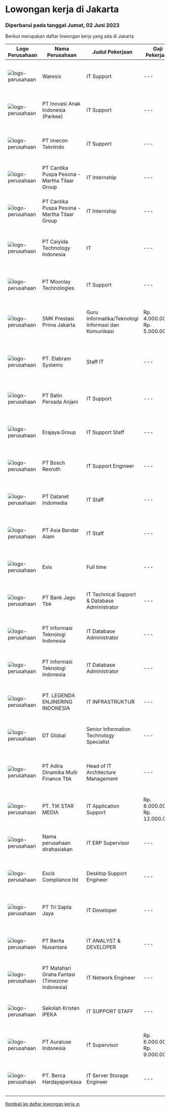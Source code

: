 
  # Lowongan kerja di Jakarta

  ### Diperbarui pada tanggal Jumat, 02 Juni 2023

  Berikut merupakan daftar lowongan kerja yang ada di Jakarta

  |Logo Perusahaan | Nama Perusahaan | Judul Pekerjaan | Gaji Pekerjaan | Lokasi | Deskripsi | Tanggal diunggah | Pranala |
  | -------------- | --------------- | --------------- | --------- | --------- | -------------- | ------- | ----------- |
  |![logo-perusahaan](https://i.ibb.co/sqvTCh9/112815900-stock-vector-no-image-available-icon-flat-vector.webp)|Waresix|IT Support|---|Jakarta Raya|Job description &amp; requirementsRequirements:Minimum Bachelor’s degree in IT, or related majorMinimum 1 year of experience in IT SupportFluent in...|Kamis, 01 Juni 2023|https://www.jobstreet.co.id/id/job/it-support-1035741587?token=0~bab35d3a-2889-4c68-a827-99d808900924&sectionRank=1&jobId=jobstreet-id-job-1035741587|
|![logo-perusahaan](https://i.ibb.co/sqvTCh9/112815900-stock-vector-no-image-available-icon-flat-vector.webp)|PT Inovasi Anak Indonesia (Parkee)|IT Support|---|Jakarta Pusat|Tanggung jawab pekerjaan: Menginstal, mengkonfigurasi dan troubleshooting hardware, software, sistem, jaringan, printer, dan scanner Monitoring dan...|Kamis, 01 Juni 2023|https://www.jobstreet.co.id/id/job/it-support-4355910?token=0~bab35d3a-2889-4c68-a827-99d808900924&sectionRank=2&jobId=jobstreet-id-job-4355910|
|![logo-perusahaan](https://i.ibb.co/sqvTCh9/112815900-stock-vector-no-image-available-icon-flat-vector.webp)|PT Imecon Teknindo|IT Support|---|Jakarta Barat|Deskripsi Pekerjaan1. Memastikan komputer yang digunakan dapat berfungsi normal/berjalan seperti seharusnya.2. Harus memastikan bahwa semua komputer...|Kamis, 01 Juni 2023|https://www.jobstreet.co.id/id/job/it-support-1035946818?token=0~bab35d3a-2889-4c68-a827-99d808900924&sectionRank=3&jobId=jobstreet-id-job-1035946818|
|![logo-perusahaan](https://image-service-cdn.seek.com.au/f2194e29259686b8b17538f207e480a451680847/ee4dce1061f3f616224767ad58cb2fc751b8d2dc)|PT Cantika Puspa Pesona - Martha Tilaar Group|IT Internship|---|Jakarta Timur|IT InternshipMartha Tilaar Group membuka kesempatan untuk Magang IT (software) selama 3-6 bulan.Kualifikasi : S1 IT FRESH GRADUATE (boleh untuk...|Kamis, 01 Juni 2023|https://www.jobstreet.co.id/id/job/it-internship-1035628956?token=0~bab35d3a-2889-4c68-a827-99d808900924&sectionRank=4&jobId=jobstreet-id-job-1035628956|
|![logo-perusahaan](https://image-service-cdn.seek.com.au/f2194e29259686b8b17538f207e480a451680847/ee4dce1061f3f616224767ad58cb2fc751b8d2dc)|PT Cantika Puspa Pesona - Martha Tilaar Group|IT Internship|---|Jakarta Timur|IT InternshipMartha Tilaar Group membuka kesempatan untuk Magang IT (software) selama 3-6 bulan.Kualifikasi : S1 IT FRESH GRADUATE (boleh untuk...|Kamis, 01 Juni 2023|https://www.jobstreet.co.id/id/job/it-internship-1035771110?token=0~bab35d3a-2889-4c68-a827-99d808900924&sectionRank=5&jobId=jobstreet-id-job-1035771110|
|![logo-perusahaan](https://image-service-cdn.seek.com.au/cb4333d67a92ad4ebaf1b1f11c4f20e6cfbd145f/ee4dce1061f3f616224767ad58cb2fc751b8d2dc)|PT Caiyida Technology Indonesia|IT|---|Jakarta Barat|IT Minimal lulusan S1 jurusan Komputer dan sejenisnyaFresh Graduate Silahkan MendaftarMenguasai Trouble Shooting Hardware dan SoftwareMampu...|Kamis, 01 Juni 2023|https://www.jobstreet.co.id/id/job/it-1035921218?token=0~bab35d3a-2889-4c68-a827-99d808900924&sectionRank=6&jobId=jobstreet-id-job-1035921218|
|![logo-perusahaan](https://image-service-cdn.seek.com.au/ac0d2cba3eb20a38479945b570c0f6698f465f79/ee4dce1061f3f616224767ad58cb2fc751b8d2dc)|PT Moonlay Technologies|IT Support|---|Jakarta Raya|Job description &amp; requirementsWe are looking for a highly capable IT Support Specialist to provide technical assistance to our staff. In this...|Kamis, 01 Juni 2023|https://www.jobstreet.co.id/id/job/it-support-1035920773?token=0~bab35d3a-2889-4c68-a827-99d808900924&sectionRank=7&jobId=jobstreet-id-job-1035920773|
|![logo-perusahaan](https://image-service-cdn.seek.com.au/5d2cee9039b7c855cb79bd08550bd5e1d5b8a5b0/ee4dce1061f3f616224767ad58cb2fc751b8d2dc)|SMK Prestasi Prima Jakarta|Guru Informatika/Teknologi Informasi dan Komunikasi|Rp. 4.000.000-Rp. 5.000.000|Jakarta Timur|Kualifikasi untuk Guru: Menguasai Dasar Pemrograman Web, MySQL, Desain Grafis, Dasar Komputer (Hardware &amp; Software) Lulusan Perguruan Tinggi...|Kamis, 01 Juni 2023|https://www.jobstreet.co.id/id/job/guru-informatika-teknologi-informasi-dan-komunikasi-4355932?token=0~bab35d3a-2889-4c68-a827-99d808900924&sectionRank=8&jobId=jobstreet-id-job-4355932|
|![logo-perusahaan](https://i.ibb.co/sqvTCh9/112815900-stock-vector-no-image-available-icon-flat-vector.webp)|PT. Elabram Systems|Staff IT|---|Jakarta Raya|Job Description: Mengembangkan sistem aplikasi yang ada di perusahaan Helpdesk sistem aplikasi perusahaan Database administrator dan backup database...|Kamis, 01 Juni 2023|https://www.jobstreet.co.id/id/job/staff-it-1036000520?token=0~bab35d3a-2889-4c68-a827-99d808900924&sectionRank=9&jobId=jobstreet-id-job-1036000520|
|![logo-perusahaan](https://image-service-cdn.seek.com.au/5fade0aacc64a930c0d3fe6acce4dbf79eecc4d9/ee4dce1061f3f616224767ad58cb2fc751b8d2dc)|PT Batin Persada Anjani|IT Support|---|Jakarta Timur|1. Menerima, memprioritaskan dan menyelesaikan permintaan bantuan IT. 2. Instalasi, perawatan dan penyediaan dukungan harian baik untuk hardware &amp;...|Rabu, 31 Mei 2023|https://www.jobstreet.co.id/id/job/it-support-1035788093?token=0~bab35d3a-2889-4c68-a827-99d808900924&sectionRank=10&jobId=jobstreet-id-job-1035788093|
|![logo-perusahaan](https://image-service-cdn.seek.com.au/1a2c5a4ce6128662ea32374602a92543f60d4144/ee4dce1061f3f616224767ad58cb2fc751b8d2dc)|Erajaya Group|IT Support Staff|---|Jakarta Barat|Responsibilities :1. Make sure all connections of internet, computer, printer, CCTV are well-working. (Mobile to store as needed)2. In charge and...|Rabu, 31 Mei 2023|https://www.jobstreet.co.id/id/job/it-support-staff-4354596?token=0~bab35d3a-2889-4c68-a827-99d808900924&sectionRank=11&jobId=jobstreet-id-job-4354596|
|![logo-perusahaan](https://image-service-cdn.seek.com.au/991d17d344dbbdc359c2f16c6c1bea578bdf6171/ee4dce1061f3f616224767ad58cb2fc751b8d2dc)|PT Bosch Rexroth|IT Support Engineer|---|Jakarta Selatan|Company DescriptionAt Bosch, we care. For you, our business, and our environment.Let’s turn visions into reality. At Bosch, we shape the future by...|Kamis, 01 Juni 2023|https://www.jobstreet.co.id/id/job/it-support-engineer-1035771584?token=0~bab35d3a-2889-4c68-a827-99d808900924&sectionRank=12&jobId=jobstreet-id-job-1035771584|
|![logo-perusahaan](https://image-service-cdn.seek.com.au/d47e6b60b2750dbc3f3565506d34503d738b01b3/ee4dce1061f3f616224767ad58cb2fc751b8d2dc)|PT Datanet Indomedia|IT Staff|---|Jakarta Pusat|Deskripsi Pekerjaan : Membuat perencanaan, pengembangan dan monitor program kerja IT Memahami konsep jaringan (internet, wired, wireless, routing,...|Rabu, 31 Mei 2023|https://www.jobstreet.co.id/id/job/it-staff-1035952925?token=0~bab35d3a-2889-4c68-a827-99d808900924&sectionRank=13&jobId=jobstreet-id-job-1035952925|
|![logo-perusahaan](https://image-service-cdn.seek.com.au/4319eabab08264ba96029e21905827cf06953db0/ee4dce1061f3f616224767ad58cb2fc751b8d2dc)|PT Asia Bandar Alam|IT Staff|---|Jakarta Pusat|Responsibilities:Maintains the computer networks of all types of ABA Group, providing technical support and ensuring the whole company runs smoothly....|Rabu, 31 Mei 2023|https://www.jobstreet.co.id/id/job/it-staff-4354706?token=0~bab35d3a-2889-4c68-a827-99d808900924&sectionRank=14&jobId=jobstreet-id-job-4354706|
|![logo-perusahaan](https://i.ibb.co/sqvTCh9/112815900-stock-vector-no-image-available-icon-flat-vector.webp)|Exis|Full time|---|Jakarta Raya|Industry: IT ServicesWork Experience: 4-5 yearsCity: JakartaState/Province: Jakarta RayaZip/Postal Code: 10110Job DescriptionJOB DESCRIPTION •...|Kamis, 01 Juni 2023|https://www.jobstreet.co.id/id/job/full-time-1035741556?token=0~bab35d3a-2889-4c68-a827-99d808900924&sectionRank=15&jobId=jobstreet-id-job-1035741556|
|![logo-perusahaan](https://i.ibb.co/sqvTCh9/112815900-stock-vector-no-image-available-icon-flat-vector.webp)|PT Bank Jago Tbk|IT Technical Support & Database Administrator|---|Jakarta Raya|Role ObjectivesResponsible for the design, development and operation of servers, operating systems, storage, virtualization and databasesWhat you will...|Kamis, 01 Juni 2023|https://www.jobstreet.co.id/id/job/it-technical-support-database-administrator-1035772799?token=0~bab35d3a-2889-4c68-a827-99d808900924&sectionRank=16&jobId=jobstreet-id-job-1035772799|
|![logo-perusahaan](https://image-service-cdn.seek.com.au/ffb2408b2a02c1b8348dc2af4952a87ebe96bc89/ee4dce1061f3f616224767ad58cb2fc751b8d2dc)|PT Informasi Teknologi Indonesia|IT Database Administrator|---|Jakarta Raya|Job description &amp; requirementsQualification Required : Min 1 year experience in Database Administrator   Bachelor Degree in Informatics...|Kamis, 01 Juni 2023|https://www.jobstreet.co.id/id/job/it-database-administrator-1035651184?token=0~bab35d3a-2889-4c68-a827-99d808900924&sectionRank=17&jobId=jobstreet-id-job-1035651184|
|![logo-perusahaan](https://image-service-cdn.seek.com.au/ffb2408b2a02c1b8348dc2af4952a87ebe96bc89/ee4dce1061f3f616224767ad58cb2fc751b8d2dc)|PT Informasi Teknologi Indonesia|IT Database Administrator|---|Jakarta Raya|Job description &amp; requirementsQualification Required : Min 1 year experience in Database Administrator   Bachelor Degree in Informatics...|Kamis, 01 Juni 2023|https://www.jobstreet.co.id/id/job/it-database-administrator-1035765878?token=0~bab35d3a-2889-4c68-a827-99d808900924&sectionRank=18&jobId=jobstreet-id-job-1035765878|
|![logo-perusahaan](https://image-service-cdn.seek.com.au/9baa8e46ad0fca4467654256a90dc86bf8978103/ee4dce1061f3f616224767ad58cb2fc751b8d2dc)|PT. LEGENDA ENJINERING INDONESIA|IT INFRASTRUKTUR|---|Jakarta Barat|1. Menghandle seluruh pekerjaan yang terkait dengan IT di proyek 2. Bersedia untuk ditempatkan di Sulawesi 3. Mengerti jaringan networking 4. Mengerti...|Kamis, 01 Juni 2023|https://www.jobstreet.co.id/id/job/it-infrastruktur-1036000081?token=0~bab35d3a-2889-4c68-a827-99d808900924&sectionRank=19&jobId=jobstreet-id-job-1036000081|
|![logo-perusahaan](https://i.ibb.co/sqvTCh9/112815900-stock-vector-no-image-available-icon-flat-vector.webp)|DT Global|Senior Information Technology Specialist|---|Jakarta Raya|LocationJakarta, IndonesiaAd TitleSenior Information Technology SpecialistProgram BackgroundPoverty Alleviation and Comprehensive, Inclusive and...|Kamis, 01 Juni 2023|https://www.jobstreet.co.id/id/job/senior-information-technology-specialist-1035840038?token=0~bab35d3a-2889-4c68-a827-99d808900924&sectionRank=20&jobId=jobstreet-id-job-1035840038|
|![logo-perusahaan](https://image-service-cdn.seek.com.au/bbcabfd21962410ebbe6ab6694221821c4cad314/ee4dce1061f3f616224767ad58cb2fc751b8d2dc)|PT Adira Dinamika Multi Finance Tbk|Head of IT Architecture Management|---|Jakarta Selatan|Mengelola dan mengkoordinasi perubahan arsitektur IT dan melakukan analisa dampak perubahannya. Mengorganisasi aktivitas review maupun perubahan...|Kamis, 01 Juni 2023|https://www.jobstreet.co.id/id/job/head-of-it-architecture-management-4343975?token=0~bab35d3a-2889-4c68-a827-99d808900924&sectionRank=21&jobId=jobstreet-id-job-4343975|
|![logo-perusahaan](https://image-service-cdn.seek.com.au/56ce3f4cead6ede7c4f4b24561f5eeff4612c46e/ee4dce1061f3f616224767ad58cb2fc751b8d2dc)|PT. TIK STAR MEDIA|IT Application Support|Rp. 8.000.000-Rp. 12.000.000|Jakarta Utara|Job Description :  Application Support for managing and facilitating application issues for users Escalate unsettled issues to respective level...|Rabu, 31 Mei 2023|https://www.jobstreet.co.id/id/job/it-application-support-4354757?token=0~bab35d3a-2889-4c68-a827-99d808900924&sectionRank=22&jobId=jobstreet-id-job-4354757|
|![logo-perusahaan](https://i.ibb.co/sqvTCh9/112815900-stock-vector-no-image-available-icon-flat-vector.webp)|Nama perusahaan dirahasiakan|IT ERP Supervisor|---|Jakarta Raya|IT ERP SUPERVISORRequirement : Pendidikan S1 IT Usia maksimal 35 tahun Familiar/berpengalaman menggunakan framework Frappe/Django Berpengalaman...|Kamis, 01 Juni 2023|https://www.jobstreet.co.id/id/job/it-erp-supervisor-4337307?token=0~bab35d3a-2889-4c68-a827-99d808900924&sectionRank=23&jobId=jobstreet-id-job-4337307|
|![logo-perusahaan](https://i.ibb.co/sqvTCh9/112815900-stock-vector-no-image-available-icon-flat-vector.webp)|Excis Compliance ltd|Desktop Support Engineer|---|Jakarta Raya|JOB DESCRIPTION • Workstation Services (e.g., Desktop, Monitors, Printers and laptop)• Break fix• Desktop/Laptop Hardware related troubleshooting -...|Kamis, 01 Juni 2023|https://www.jobstreet.co.id/id/job/desktop-support-engineer-1035765665?token=0~bab35d3a-2889-4c68-a827-99d808900924&sectionRank=24&jobId=jobstreet-id-job-1035765665|
|![logo-perusahaan](https://image-service-cdn.seek.com.au/b2fbd4502440df49cd0ea2dd2003ed2ce890052a/ee4dce1061f3f616224767ad58cb2fc751b8d2dc)|PT Tri Sapta Jaya|IT Developer|---|Jakarta Timur|- Menangani langsung project internal dan eksternal Kualifikasi : 1. Pendidikan minimal Diploma Teknik Informatika atau Sistem Informatika 2....|Kamis, 01 Juni 2023|https://www.jobstreet.co.id/id/job/it-developer-1035839978?token=0~bab35d3a-2889-4c68-a827-99d808900924&sectionRank=25&jobId=jobstreet-id-job-1035839978|
|![logo-perusahaan](https://image-service-cdn.seek.com.au/de82d5566b2727315a379721fde776b3591d0005/ee4dce1061f3f616224767ad58cb2fc751b8d2dc)|PT Berita Nusantara|IT ANALYST & DEVELOPER|---|Jakarta Selatan|Perusahaan Media Berita Nasional sedang mencari kandidat untuk posisi :  IT ANALYST &amp; DEVELOPER dengan kualifikasi sebagai berikut : Usia maksimal...|Kamis, 01 Juni 2023|https://www.jobstreet.co.id/id/job/it-analyst-developer-4336958?token=0~bab35d3a-2889-4c68-a827-99d808900924&sectionRank=26&jobId=jobstreet-id-job-4336958|
|![logo-perusahaan](https://image-service-cdn.seek.com.au/f78dfd351230cd4273bc61a59dac0558c83b72c7/ee4dce1061f3f616224767ad58cb2fc751b8d2dc)|PT Matahari Graha Fantasi (Timezone Indonesia)|IT Network Engineer|---|Jakarta Utara|About The JobTo ensure all the networks in venues and HO are running well and based on company standard network design.Responsibilities : Bachelor...|Rabu, 31 Mei 2023|https://www.jobstreet.co.id/id/job/it-network-engineer-4354897?token=0~bab35d3a-2889-4c68-a827-99d808900924&sectionRank=27&jobId=jobstreet-id-job-4354897|
|![logo-perusahaan](https://image-service-cdn.seek.com.au/c6a5968ea0c6b8e89e9a3d86bd012a43037a2d48/ee4dce1061f3f616224767ad58cb2fc751b8d2dc)|Sekolah Kristen IPEKA|IT SUPPORT STAFF|---|Jakarta Barat|Requirements:  Bachelor’s degree in Electrical Engineering / Informatics Maximum age of 30 years old Minimum 1-year experience in the relevant...|Rabu, 31 Mei 2023|https://www.jobstreet.co.id/id/job/it-support-staff-4354324?token=0~bab35d3a-2889-4c68-a827-99d808900924&sectionRank=28&jobId=jobstreet-id-job-4354324|
|![logo-perusahaan](https://i.ibb.co/sqvTCh9/112815900-stock-vector-no-image-available-icon-flat-vector.webp)|PT Auraluxe Indonesia|IT Supervisor|Rp. 6.000.000-Rp. 9.000.000|Jakarta Utara|Kualifikasi: ​Pendidikan minimal S1 Jurusan Teknik (Teknik Informatika /Sistem Informasi). Berpengalaman dalam menangani sistem IT internal, khususnya...|Rabu, 31 Mei 2023|https://www.jobstreet.co.id/id/job/it-supervisor-4354161?token=0~bab35d3a-2889-4c68-a827-99d808900924&sectionRank=29&jobId=jobstreet-id-job-4354161|
|![logo-perusahaan](https://image-service-cdn.seek.com.au/6a76252207cfed561e664c874d4631f4aefd8409/ee4dce1061f3f616224767ad58cb2fc751b8d2dc)|PT. Berca Hardayaperkasa|IT Server Storage Engineer|---|Jakarta Pusat|Job Description Maintainance Server, storage and sanswitch Implementation &amp; deployment of new system Responsible for deployment, installation,...|Kamis, 01 Juni 2023|https://www.jobstreet.co.id/id/job/it-server-storage-engineer-4344639?token=0~bab35d3a-2889-4c68-a827-99d808900924&sectionRank=30&jobId=jobstreet-id-job-4344639|


  [Kembali ke daftar lowongan kerja 🔙](../README.md#daftar-lowongan-kerja)
  